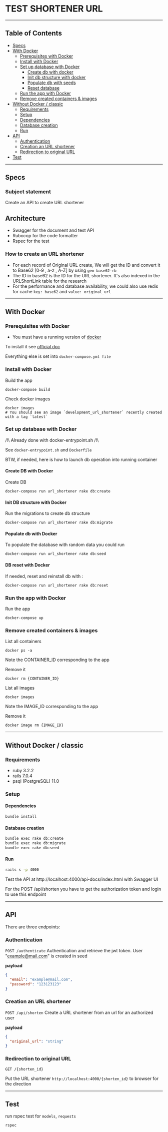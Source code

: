 # TEST SHORTENER URL
---------------------------------------------------------------------

## Table of Contents
* [Specs](#specs)
* [With Docker](#with-docker)
    * [Prerequisites with Docker](#prerequisites-with-docker)
    * [Install with Docker](#install-with-docker)
    * [Set up database with Docker](#set-up-database-with-docker)
        * [Create db with docker](#create-db-with-docker)
        * [Init db structure with docker](#init-db-structure-with-docker)
        * [Populate db with seeds](#populate-db-with-docker)
        * [Reset database](#db-reset)
    * [Run the app with Docker](#run-the-app-with-docker)
    * [Remove created containers & images](#remove-created-containers--images)
* [Without Docker / classic](#without-docker--classic)
    * [Requirements](#requirements)
    * [Setup](#setup)
    * [Dependencies](#dependencies)
    * [Database creation](#database-creation)
    * [Run](#run)
* [API](#api)
    * [Authentication](#authentication)
    * [Creation an URL shortener](#creation-an-url-shortener)
    * [Redirection to original URL](#redirection-to-original-url)
* [Test](#test)
---------------------------------------------------------------------

## Specs

### Subject statement

Create an API to create URL shortener

## Architecture
- Swagger for the document and test API
- Rubocop for the code formatter
- Rspec for the test

### How to create an URL shortener

- For each record of Original URL create, We will get the ID and convert it to Base62 [0-9 , a-z , A-Z] by using `gem base62-rb`
- The ID in base62 is the ID for the URL shortener. It's also indexed in the URLShortLink table for the research
- For the performance and database availability, we could also use redis for cache `key: base62` and `value: original_url`

-----------------------------------------------------

## With Docker

### Prerequisites with Docker

- You must have a running version of [docker](https://www.docker.com/)

To install it see [official doc](https://docs.docker.com/desktop/#download-and-install)

Everything else is set into `docker-compose.yml file`

### Install with Docker

Build the app
```shell script
docker-compose build
```

Check docker images
```shell script
docker images
# You should see an image `development_url_shortener` recently created with a tag `latest`
```

### Set up database with Docker

/!\ Already done with docker-entrypoint.sh /!\

See `docker-entrypoint.sh` and `Dockerfile`

BTW, if needed, here is how to launch db operation into running container

#### Create DB with Docker

Create DB
```shell script
docker-compose run url_shortener rake db:create
```

#### Init DB structure with Docker

Run the migrations to create db structure
```shell script
docker-compose run url_shortener rake db:migrate
```

#### Populate db with Docker

To populate the database with random data you could run
```shell script
docker-compose run url_shortener rake db:seed
```

#### DB reset with Docker

If needed, reset and reinstall db with :
```shell script
docker-compose run url_shortener rake db:reset
```

### Run the app with Docker

Run the app
```shell script
docker-compose up
```

### Remove created containers & images

List all containers
```
docker ps -a
```

Note the CONTAINER_ID corresponding to the app

Remove it
```
docker rm {CONTAINER_ID}
```

List all images
```
docker images
```

Note the IMAGE_ID corresponding to the app

Remove it
```
docker image rm {IMAGE_ID}
```

-----------------------------------------------------
## Without Docker / classic
### Requirements
* ruby 3.2.2
* rails 7.0.4
* psql (PostgreSQL) 11.0

### Setup
#### Dependencies

```bash  
bundle install  
```  
#### Database creation

```bash  
bundle exec rake db:create  
bundle exec rake db:migrate
bundle exec rake db:seed
```

#### Run

```bash  
rails s -p 4000
```  

Test the API at http://localhost:4000/api-docs/index.html with Swagger UI

For the POST /api/shorten you have to get the authorization token and login to use this endpoint

-----------------------------------------------------

## API
There are three endpoints:

### Authentication
`POST /authenticate`
Authentication and retrieve the jwt token. User "example@mail.com" is created in seed

**payload**

```json
{
  "email": "example@mail.com",
  "password": "123123123"
}
```

### Creation an URL shortener 
`POST /api/shorten`
Create a URL shortener from an url for an authorized user

**payload**

```json
{
  "original_url": "string"
}
```

### Redirection to original URL 
`GET /{shorten_id}`

Put the URL shortener `http://localhost:4000/{shorten_id}` to browser for the direction

-----------------------------------------------------

## Test
run rspec test for `models`, `requests`
```bash  
rspec
```  